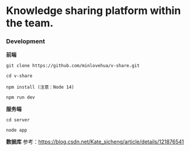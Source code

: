 # Knowledge sharing platform within the team.



### Development
**前端**
```
git clone https://github.com/minlovehua/v-share.git

cd v-share

npm install (注意：Node 14)

npm run dev
```

**服务端**
```
cd server

node app
```

**数据库**
参考：https://blog.csdn.net/Kate_sicheng/article/details/121876541